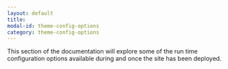 ```yaml
---
layout: default
title:
modal-id: theme-config-options
category: theme-config-options
---
```

This section of the documentation will explore some of the run time configuration options available during and once the site has been deployed.